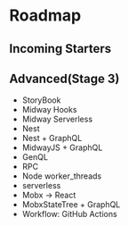 # Roadmap

## Incoming Starters

## Advanced(Stage 3)

- StoryBook
- Midway Hooks
- Midway Serverless
- Nest
- Nest + GraphQL
- MidwayJS + GraphQL
- GenQL
- RPC
- Node worker_threads
- serverless
- Mobx -> React
- MobxStateTree + GraphQL
- Workflow: GitHub Actions
